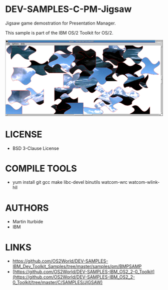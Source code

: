 # DEV-SAMPLES-C-PM-Jigsaw
Jigsaw game demostration for Presentation Manager.

This sample is part of the IBM OS/2 Toolkit for OS/2.

![JIGSAW ScreenShot](/wiki/Jigsaw_001.png)

LICENSE
===============
* BSD 3-Clause License

COMPILE TOOLS
===============
* yum install git gcc make libc-devel binutils watcom-wrc watcom-wlink-hll
 
AUTHORS
===============
* Martin Iturbide
* IBM

LINKS
===============
* https://github.com/OS2World/DEV-SAMPLES-IBM_Dev_Toolkit_Samples/tree/master/samples/pm/BMPSAMP
* [https://github.com/OS2World/DEV-SAMPLES-IBM_OS2_2-0_Toolkit](https://github.com/OS2World/DEV-SAMPLES-IBM_OS2_2-0_Toolkit/tree/master/C/SAMPLES/JIGSAW)
